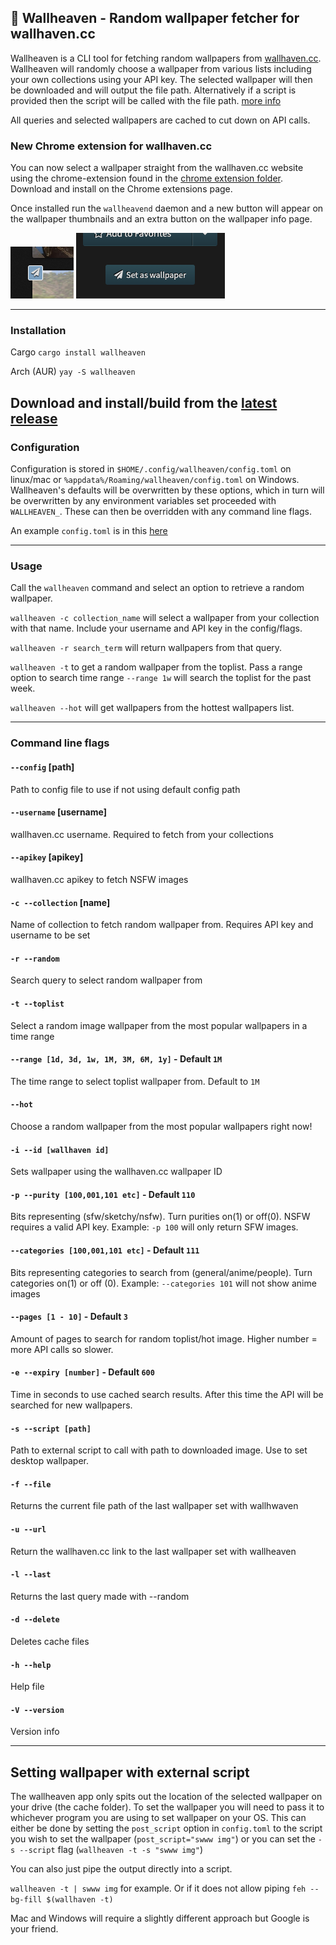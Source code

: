 ## 🌆 Wallheaven - Random wallpaper fetcher for wallhaven.cc

Wallheaven is a CLI tool for fetching random wallpapers from [wallhaven.cc](https://wallhaven.cc/). Wallheaven will randomly choose a wallpaper from various lists including your own collections using your API key. The selected wallpaper will then be downloaded and will output the file path. Alternatively if a script is provided then the script will be called with the file path. [more info](https://github.com/davenicholson-xyz/wallheaven/tree/main?tab=readme-ov-file#setting-wallpaper-with-external-script)

All queries and selected wallpapers are cached to cut down on API calls. 

### New Chrome extension for wallhaven.cc

You can now select a wallpaper straight from the wallhaven.cc website using the chrome-extension found in the [chrome extension folder](https://github.com/davenicholson-xyz/wallheaven/tree/main/chrome-extension). Download and install on the Chrome extensions page. 

Once installed run the `wallheavend` daemon and a new button will appear on the wallpaper thumbnails and an extra button on the wallpaper info page.

![wallpaper thumbnail link](/assets/thumb_link.png)
![wallpaper info link](/assets/page_link.png)

--- 

### Installation

Cargo
`cargo install wallheaven`

Arch (AUR) 
`yay -S wallheaven`


Download and install/build from the [latest release](https://github.com/davenicholson-xyz/wallheaven/releases)
---

### Configuration 

Configuration is stored in `$HOME/.config/wallheaven/config.toml` on linux/mac or `%appdata%/Roaming/wallheaven/config.toml` on Windows. Wallheaven's defaults will be overwritten by these options, which in turn will be overwritten by any environment variables set proceeded with `WALLHEAVEN_`. These can then be overridden with any command line flags.

An example `config.toml` is in this [here](https://github.com/davenicholson-xyz/wallheaven/blob/main/examples/config.toml)

---

### Usage

Call the `wallheaven` command and select an option to retrieve a random wallpaper.

`wallheaven -c collection_name` will select a wallpaper from your collection with that name. Include your username and API key in the config/flags.

`wallheaven -r search_term` will return wallpapers from that query. 

`wallheaven -t` to get a random wallpaper from the toplist. Pass a range option to search time range `--range 1w` will search the toplist for the past week.

`wallheaven --hot` will get wallpapers from the hottest wallpapers list.

---

### Command line flags

#### `--config` [path]
Path to config file to use if not using default config path

#### `--username` [username]
wallhaven.cc username. Required to fetch from your collections

#### `--apikey` [apikey]
wallhaven.cc apikey to fetch NSFW images

#### `-c --collection` [name]
Name of collection to fetch random wallpaper from. Requires API key and username to be set

#### `-r --random`
Search query to select random wallpaper from

#### `-t --toplist`
Select a random image wallpaper from the most popular wallpapers in a time range

#### `--range [1d, 3d, 1w, 1M, 3M, 6M, 1y]` - Default `1M`
The time range to select toplist wallpaper from. Default to `1M`

#### `--hot`
Choose a random wallpaper from the most popular wallpapers right now!

#### `-i --id [wallhaven id]`
Sets wallpaper using the wallhaven.cc wallpaper ID

#### `-p --purity [100,001,101 etc]` - Default `110`
Bits representing (sfw/sketchy/nsfw). Turn purities on(1) or off(0). NSFW requires a valid API key. Example: `-p 100` will only return SFW images. 

#### `--categories [100,001,101 etc]` - Default `111`
Bits representing categories to search from (general/anime/people). Turn categories on(1) or off (0). Example: `--categories 101` will not show anime images

#### `--pages [1 - 10]` - Default `3`
Amount of pages to search for random toplist/hot image. Higher number = more API calls so slower. 

#### `-e --expiry [number]` - Default `600`
Time in seconds to use cached search results. After this time the API will be searched for new wallpapers.

#### `-s --script [path]`
Path to external script to call with path to downloaded image. Use to set desktop wallpaper.

#### `-f --file`
Returns the current file path of the last wallpaper set with wallhwaven

#### `-u --url`
Return the wallhaven.cc link to the last wallpaper set with wallheaven

#### `-l --last`
Returns the last query made with --random

#### `-d --delete`
Deletes cache files

#### `-h --help`
Help file

#### `-V --version`
Version info

---

## Setting wallpaper with external script

The wallheaven app only spits out the location of the selected wallpaper on your drive (the cache folder). To set the wallpaper you will need to pass it to whichever program you are using to set wallpaper on your OS. This can either be done by setting the `post_script` option in `config.toml` to the script you wish to set the wallpaper (`post_script="swww img"`) or you can set the `-s --script` flag (`wallheaven -t -s "swww img"`)

You can also just pipe the output directly into a script.

`wallheaven -t | swww img` for example. Or if it does not allow piping `feh --bg-fill $(wallhaven -t)`

Mac and Windows will require a slightly different approach but Google is your friend.
